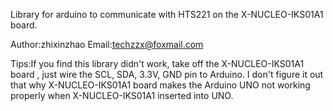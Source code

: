 Library for arduino to communicate with HTS221 on the X-NUCLEO-IKS01A1 board.

Author:zhixinzhao
Email:techzzx@foxmail.com

Tips:If you find this library didn't work, take off the X-NUCLEO-IKS01A1 board , just wire the SCL, SDA, 3.3V, GND pin to Arduino.
I don't figure it out that why X-NUCLEO-IKS01A1 board makes the Arduino UNO not working properly when X-NUCLEO-IKS01A1 inserted into UNO.
